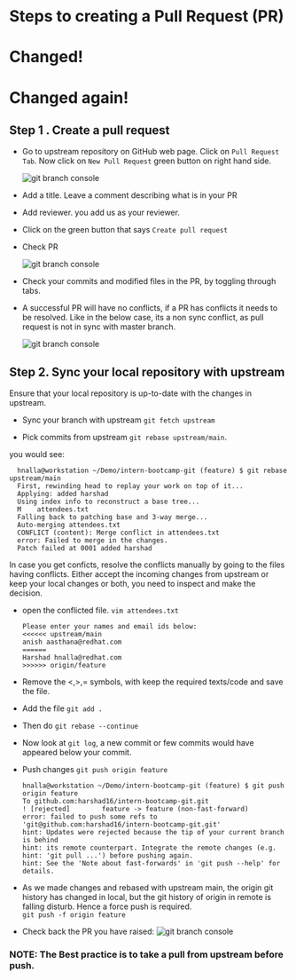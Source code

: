 # Steps to creating a Pull Request (PR)
# Changed!
# Changed again!
## Step 1 . Create a pull request

- Go to upstream repository on GitHub web page. Click on `Pull Request Tab`. Now click on `New Pull Request` green button on right hand side.

  ![git branch console](/images/pull-request.gif)

- Add a title. Leave a comment describing what is in your PR

- Add reviewer. you add us as your reviewer.

- Click on the green button that says `Create pull request`

- Check PR

  ![git branch console](/images/pr-raised.png)

- Check your commits and modified files in the PR, by toggling through tabs.

- A successful PR will have no conflicts, if a PR has conflicts it needs to be resolved. Like in the below case, its a non sync conflict, as pull request is not in sync with master branch.

  ![git branch console](/images/resolve-conflict.png)

## Step 2\. Sync your local repository with upstream

Ensure that your local repository is up-to-date with the changes in upstream.

- Sync your branch with upstream `git fetch upstream`

- Pick commits from upstream `git rebase upstream/main`.

you would see:

```
  hnalla@workstation ~/Demo/intern-bootcamp-git (feature) $ git rebase upstream/main
  First, rewinding head to replay your work on top of it...
  Applying: added harshad
  Using index info to reconstruct a base tree...
  M    attendees.txt
  Falling back to patching base and 3-way merge...
  Auto-merging attendees.txt
  CONFLICT (content): Merge conflict in attendees.txt
  error: Failed to merge in the changes.
  Patch failed at 0001 added harshad
```

In case you get conficts, resolve the conflicts manually by going to the files having conflicts. Either accept the incoming changes from upstream or keep your local changes or both, you need to inspect and make the decision.

- open the conflicted file. `vim attendees.txt`

  ```
  Please enter your names and email ids below:
  <<<<<< upstream/main
  anish aasthana@redhat.com
  ======
  Harshad hnalla@redhat.com
  >>>>>> origin/feature
  ```

- Remove the <,>,= symbols, with keep the required texts/code and save the file.

- Add the file `git add .`

- Then do `git rebase --continue`

- Now look at `git log`, a new commit or few commits would have appeared below your commit.

- Push changes `git push origin feature`

  ```
  hnalla@workstation ~/Demo/intern-bootcamp-git (feature) $ git push origin feature
  To github.com:harshad16/intern-bootcamp-git.git
  ! [rejected]        feature -> feature (non-fast-forward)
  error: failed to push some refs to 'git@github.com:harshad16/intern-bootcamp-git.git'
  hint: Updates were rejected because the tip of your current branch is behind
  hint: its remote counterpart. Integrate the remote changes (e.g.
  hint: 'git pull ...') before pushing again.
  hint: See the 'Note about fast-forwards' in 'git push --help' for details.
  ```

- As we made changes and rebased with upstream main, the origin git history has changed in local, but the git history of origin in remote is falling disturb. Hence a force push is required.<br>
  `git push -f origin feature`

- Check back the PR you have raised: ![git branch console](/images/fix-conflicts.png)

### **NOTE**: The Best practice is to take a pull from upstream before push.
